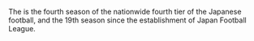 The is the fourth season of the nationwide fourth tier of the Japanese football, and the 19th season since the establishment of Japan Football League.

